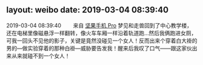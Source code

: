 layout: weibo
date: 2019-03-04 08:39:40
---
<meta name="referrer" content="no-referrer" />

2019-03-04 08:39:40  &nbsp;&nbsp;&nbsp;&nbsp;&nbsp;&nbsp; 来自 <a href="http://app.weibo.com/t/feed/Z4AgP" rel="nofollow">坚果手机 Pro</a>
梦见和走兽回到了中心教学楼，还在电梯里像磁悬浮一样翻转，像火车车厢一样沿着轨道跑…然后我俩跑进女厕，可我一回头不见他的影子，关键是竟然没碰见一个女人！反而出来个穿着白大褂的男的—做实验穿着的那种白褂—威胁要告发我！醒来后我叹了口气——跟这家伙出来从来就碰不到一个女人！ ​​​
